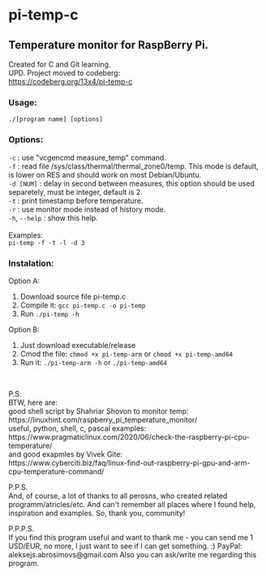 # pi-temp-c
## Temperature monitor for RaspBerry Pi.
Created for C and Git learning.<br>
UPD. Project moved to codeberg: <br>
https://codeberg.org/13x4/pi-temp-c

### Usage:<br>
`./[program name] [options]`<br>

### Options:<br>
`-c`       : use "vcgencmd measure_temp" command.<br>
`-f`       : read file /sys/class/thermal/thermal_zone0/temp. This mode is default, is lower on RES and should work on most Debian/Ubuntu.<br>
`-d [NUM]` : delay in second between measures, this option should be used separetely, must be integer, default is 2.<br>
`-t`       : print timestamp before temperature.<br>
`-r`	      :	use monitor mode instead of history mode.<br>
`-h`, `--help`	: show this help.<br>
<br>
Examples:<br>
`pi-temp -f -t -l -d 3`<br>
 
### Instalation:
Option A:
1) Download source file pi-temp.c
2) Compile it: `gcc pi-temp.c -o pi-temp`
3) Run `./pi-temp -h`

Option B:
1) Just download executable/release
2) Cmod the file: `chmod +x pi-temp-arm` or `chmod +x pi-temp-amd64`
3) Run it: `./pi-temp-arm -h` or `./pi-temp-amd64`

<br>
<p>P.S.<br>
BTW, here are:<br>
good shell script by Shahriar Shovon to monitor temp:<br>
https://linuxhint.com/raspberry_pi_temperature_monitor/<br>
useful, python, shell, c, pascal examples:<br>
https://www.pragmaticlinux.com/2020/06/check-the-raspberry-pi-cpu-temperature/<br>
and good exapmles by Vivek Gite:<br>
https://www.cyberciti.biz/faq/linux-find-out-raspberry-pi-gpu-and-arm-cpu-temperature-command/<br></p>

<p>P.P.S.<br>
And, of course, a lot of thanks to all perosns, who created related programm/atricles/etc. And can't remember all places where I found help, inspiration and examples. So, thank you, community!<br></p>

<p>P.P.P.S.<br>
 If you find this program useful and want to thank me - you can send me 1 USD/EUR, no more, I just want to see if I can get something. :)
 PayPal: aleksejs.abrosimovs@gmail.com
 Also you can ask/write me regarding this program.
